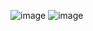![image](https://github.com/user-attachments/assets/0898f901-77d1-4c12-b7ba-28f5165df86e)
![image](https://github.com/user-attachments/assets/b1b45766-97d1-48d2-b7f2-4eea89c54ef3)
